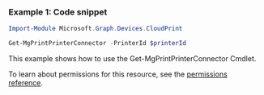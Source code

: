 ### Example 1: Code snippet

```powershellImport-Module Microsoft.Graph.Devices.CloudPrint

Get-MgPrintPrinterConnector -PrinterId $printerId
```
This example shows how to use the Get-MgPrintPrinterConnector Cmdlet.
To learn about permissions for this resource, see the [permissions reference](/graph/permissions-reference).

